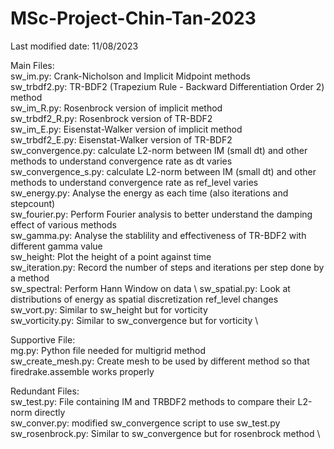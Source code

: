 # MSc-Project-Chin-Tan-2023 
Last modified date: 11/08/2023

Main Files: \
sw_im.py: Crank-Nicholson and Implicit Midpoint methods \
sw_trbdf2.py: TR-BDF2 (Trapezium Rule - Backward Differentiation Order 2) method \
sw_im_R.py: Rosenbrock version of implicit method \
sw_trbdf2_R.py: Rosenbrock version of TR-BDF2 \
sw_im_E.py: Eisenstat-Walker version of implicit method \
sw_trbdf2_E.py: Eisenstat-Walker version of TR-BDF2 \
sw_convergence.py: calculate L2-norm between IM (small dt) and other methods to understand convergence rate as dt varies\
sw_convergence_s.py: calculate L2-norm between IM (small dt) and other methods to understand convergence rate as ref_level varies\
sw_energy.py: Analyse the energy as each time (also iterations and stepcount) \
sw_fourier.py: Perform Fourier analysis to better understand the damping effect of various methods \
sw_gamma.py: Analyse the stablility and effectiveness of TR-BDF2 with different gamma value \
sw_height: Plot the height of a point against time \
sw_iteration.py: Record the number of steps and iterations per step done by a method \
sw_spectral: Perform Hann Window on data \ 
sw_spatial.py: Look at distributions of energy as spatial discretization ref_level changes\
sw_vort.py: Similar to sw_height but for vorticity \
sw_vorticity.py: Similar to sw_convergence but for vorticity \


Supportive File: \
mg.py: Python file needed for multigrid method \
sw_create_mesh.py: Create mesh to be used by different method so that firedrake.assemble works properly

Redundant Files: \
sw_test.py: File containing IM and TRBDF2 methods to compare their L2-norm directly \
sw_conver.py: modified sw_convergence script to use sw_test.py 
sw_rosenbrock.py: Similar to sw_convergence but for rosenbrock method \
